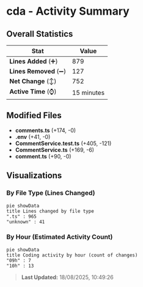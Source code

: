 # cda - Activity Summary 

## Overall Statistics

| Stat                   | Value                                                             |
| ---------------------- | ----------------------------------------------------------------- |
| **Lines Added** (➕)   | 879                                          |
| **Lines Removed** (➖) | 127                                        |
| **Net Change** (↕)    | 752                |
| **Active Time** (⌚)   | 15 minutes |


## Modified Files
- **comments.ts** (+174, -0)
- **.env** (+41, -0)
- **CommentService.test.ts** (+405, -121)
- **CommentService.ts** (+169, -6)
- **comment.ts** (+90, -0)

## Visualizations

### By File Type (Lines Changed)

```mermaid
pie showData
title Lines changed by file type
".ts" : 965
"unknown" : 41
```

### By Hour (Estimated Activity Count)

```mermaid
pie showData
title Coding activity by hour (count of changes)
"09h" : 7
"10h" : 13
```


> **Last Updated:** 18/08/2025, 10:49:26